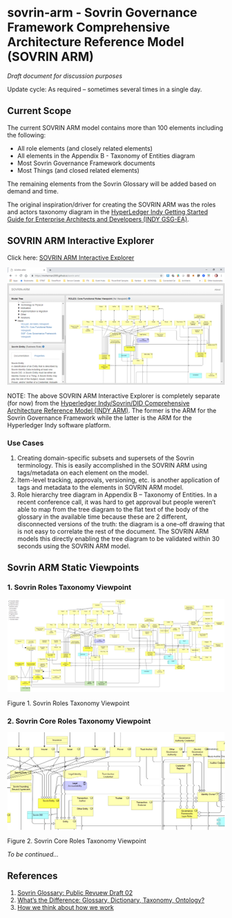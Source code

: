 # sovrin-arm - Sovrin Governance Framework Comprehensive Architecture Reference Model (SOVRIN ARM)

_Draft document for discussion purposes_

Update cycle: As required – sometimes several times in a single day.

## Current Scope

The current SOVRIN ARM model contains more than 100 elements including the following:
- All role elements (and closely related elements)
- All elements in the Appendix B - Taxonomy of Entities diagram
- Most Sovrin Governance Framework documents
- Most Things (and closed related elements)

The remaining elements from the Sovrin Glossary will be added based on demand and time.

The original inspiration/driver for creating the SOVRIN ARM was the roles and actors taxonomy diagram in the [HyperLedger Indy Getting Started Guide for Enterprise Architects and Developers (INDY GSG-EA)](https://github.com/mwherman2000/indy-gsg-ea/blob/master/python/doc/getting_started-enterpise.md#additional-actors).

## SOVRIN ARM Interactive Explorer

Click here: [SOVRIN ARM Interactive Explorer](https://mwherman2000.github.io/sovrin-arm/)

[![SOVRIN ARM Interactive Explorer](images/sovrin-arm-explorer.png)](https://mwherman2000.github.io/sovrin-arm/)

NOTE: The above SOVRIN ARM Interactive Explorer is completely separate (for now) from the [Hyperledger Indy/Sovrin/DID Comprehensive Architecture Reference Model (INDY ARM)](https://github.com/mwherman2000/indy-arm/blob/master/README.md#indy-arm---hyperledger-indysovrindid-comprehensive-architecture-reference-model-indy-arm). The former is the ARM for the Sovrin Governance Framework while the latter is the ARM for the Hyperledger Indy software platform.

### Use Cases

1. Creating domain-specific subsets and supersets of the Sovrin terminology.  This is easily accomplished in the SOVRIN ARM using tags/metadata on each element on the model.
2. Item-level tracking, approvals, versioning, etc. is another application of tags and metadata to the elements in SOVRIN ARM model.
3. Role hierarchy tree diagram in Appendix B – Taxonomy of Entities.  In a recent conference call, it was hard to get approval but people weren’t able to map from the tree diagram to the flat text of the body of the glossary in the available time because these are 2 different, disconnected versions of the truth: the diagram is a one-off drawing that is not easy to correlate the rest of the document. The SOVRIN ARM models this directly enabling the tree diagram to be validated within 30 seconds using the SOVRIN ARM model.

## Sovrin ARM Static Viewpoints

### 1. Sovrin Roles Taxonomy Viewpoint

![HBB-Sovrin-Roles-Viewpoint](images/HBB-Sovrin-Glossary-Roles-Viewpoint.png)

Figure 1. Sovrin Roles Taxonomy Viewpoint 

### 2. Sovrin Core Roles Taxonomy Viewpoint

![HBB-Sovrin-Core-Roles-Viewpoint](images/HBB-Sovrin-Glossary-Core-Roles-Viewpoint.png)

Figure 2. Sovrin Core Roles Taxonomy Viewpoint 

_To be continued..._

## References

1. [Sovrin Glossary: Public Revuew Draft 02](https://docs.google.com/document/d/1gfIz5TT0cNp2kxGMLFXr19x1uoZsruUe_0glHst2fZ8/edit?pli=1#)
2. [What’s the Difference: Glossary, Dictionary, Taxonomy, Ontology?](https://thedatamaven.net/2017/04/whats-the-difference-glossary-dictionary-taxonomy-ontology/)
3. [How we think about how we work](https://hyperonomy.com/2016/05/09/how-do-we-think-about-how-we-work/)